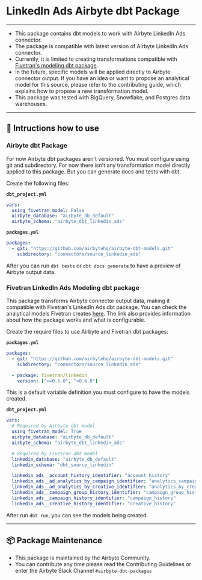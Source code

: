 # LinkedIn Ads Airbyte dbt Package

---

- This package contains dbt models to work with Airbyte LinkedIn Ads connector.
- The package is compatible with latest version of Airbyte LinkedIn Ads connector.
- Currently, it is limited to creating transformations compatible with [Fivetran's modeling dbt package](https://github.com/fivetran/dbt_linkedin/tree/main).
- In the future, specific models will be applied directly to Airbyte connector output. If you have an idea or want to propose an analytical model for this source, please refer to the contributing guide, which explains how to propose a new transformation model.
- This package was tested with BigQuery, Snowflake, and Postgres data warehouses.

---

## 🎯 Intructions how to use

### Airbyte dbt Package

For now Airbyte dbt packages aren't versioned. You must configure using git and subdirectory. For now there isn't any transformation model directly applied to this package. But you can generate docs and tests with dbt.

Create the following files:

**`dbt_project.yml`**

```yaml
vars:
  using_fivetran_model: False
  airbyte_database: "airbyte_db_default"
  airbyte_schema: "airbyte_dbt_linkedin_ads"
```

**`packages.yml`**

```yaml
packages:
  - git: "https://github.com/airbytehq/airbyte-dbt-models.git"
    subdirectory: "connectors/source_linkedin_ads"
```

After you can run `dbt tests` or `dbt docs generate` to have a preview of Airbyte output data.

### Fivetran LinkedIn Ads Modeling dbt package

This package transforms Airbyte connector output data, making it compatible with Fivetran's LinkedIn Ads dbt package. You can check the analytical models Fivetran creates [here](https://github.com/fivetran/dbt_linkedin/tree/main?tab=readme-ov-file#-what-does-this-dbt-package-do). The link also provides information about how the package works and what is configurable.

Create the require files to use Airbyte and Fivetran dbt packages:

**`packages.yml`**

```yaml
packages:
  - git: "https://github.com/airbytehq/airbyte-dbt-models.git"
    subdirectory: "connectors/source_linkedin_ads"

  - package: fivetran/linkedin
    version: [">=0.5.0", "<0.6.0"]
```

This is a default variable definition you must configure to have the models created.

**`dbt_project.yml`**

```yaml
vars:
  # Required by Airbyte dbt model
  using_fivetran_model: True
  airbyte_database: "airbyte_db_default"
  airbyte_schema: "airbyte_dbt_linkedin_ads"

  # Required by Fivetran dbt model
  linkedin_database: "airbyte_db_default"
  linkedin_schema: "dbt_source_linkedin"

  linkedin_ads__account_history_identifier: "account_history"
  linkedin_ads__ad_analytics_by_campaign_identifier: "analytics_campaign"
  linkedin_ads__ad_analytics_by_creative_identifier: "analytics_by_creative"
  linkedin_ads__campaign_group_history_identifier: "campaign_group_history"
  linkedin_ads__campaign_history_identifier: "campaign_history"
  linkedin_ads__creative_history_identifier: "creative_history"
```

After run `dbt run`, you can see the models being created.

---

## :package: Package Maintenance

- This package is maintained by the Airbyte Community.
- You can contribute any time please read the Contributing Guidelines or enter the Airbyte Slack Channel `#airbyte-dbt-packages`
